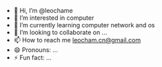 - 👋 Hi, I’m @leochame
- 👀 I’m interested in computer
- 🌱 I’m currently learning computer network and os
- 💞️ I’m looking to collaborate on ...
- 📫 How to reach me leocham.cn@gmail.com
- 😄 Pronouns: ...
- ⚡ Fun fact: ...

<!---
leochame/leochame is a ✨ special ✨ repository because its `README.md` (this file) appears on your GitHub profile.
You can click the Preview link to take a look at your changes.
--->
